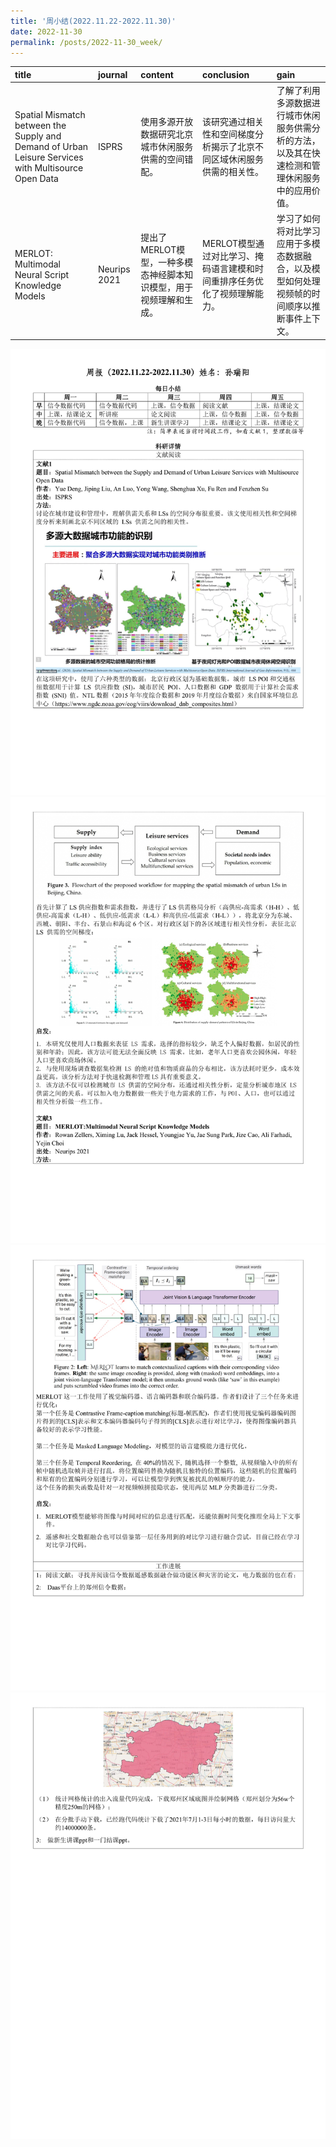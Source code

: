 ```yaml
---
title: '周小结(2022.11.22-2022.11.30)'
date: 2022-11-30
permalink: /posts/2022-11-30_week/
---
```

| title                                                                                               | journal      | content                                                            | conclusion                                                               | gain                                                                                           |
|:----------------------------------------------------------------------------------------------------|:-------------|:-------------------------------------------------------------------|:-------------------------------------------------------------------------|:-----------------------------------------------------------------------------------------------|
| Spatial Mismatch between the Supply and Demand of Urban Leisure Services with Multisource Open Data | ISPRS        | 使用多源开放数据研究北京城市休闲服务供需的空间错配。               | 该研究通过相关性和空间梯度分析揭示了北京不同区域休闲服务供需的相关性。   | 了解了利用多源数据进行城市休闲服务供需分析的方法，以及其在快速检测和管理休闲服务中的应用价值。 |
| MERLOT: Multimodal Neural Script Knowledge Models                                                   | Neurips 2021 | 提出了MERLOT模型，一种多模态神经脚本知识模型，用于视频理解和生成。 | MERLOT模型通过对比学习、掩码语言建模和时间重排序任务优化了视频理解能力。 | 学习了如何将对比学习应用于多模态数据融合，以及模型如何处理视频帧的时间顺序以推断事件上下文。   |


![image](/files/post/2022-11-30-week/0.jpg)
![image](/files/post/2022-11-30-week/1.jpg)
![image](/files/post/2022-11-30-week/2.jpg)
![image](/files/post/2022-11-30-week/3.jpg)